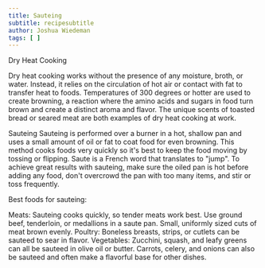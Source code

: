 ```yaml
---
title: Sauteing
subtitle: recipesubtitle
author: Joshua Wiedeman
tags: [ ]
---
```

Dry Heat Cooking

Dry heat cooking works without the presence of any moisture, broth, or water. Instead, it relies on the circulation of hot air or contact with fat to transfer heat to foods. Temperatures of 300 degrees or hotter are used to create browning, a reaction where the amino acids and sugars in food turn brown and create a distinct aroma and flavor. The unique scents of toasted bread or seared meat are both examples of dry heat cooking at work.

Sauteing
Sauteing is performed over a burner in a hot, shallow pan and uses a small amount of oil or fat to coat food for even browning. This method cooks foods very quickly so it's best to keep the food moving by tossing or flipping. Saute is a French word that translates to "jump". To achieve great results with sauteing, make sure the oiled pan is hot before adding any food, don't overcrowd the pan with too many items, and stir or toss frequently.

Best foods for sauteing:

Meats: Sauteing cooks quickly, so tender meats work best. Use ground beef, tenderloin, or medallions in a saute pan. Small, uniformly sized cuts of meat brown evenly.
Poultry: Boneless breasts, strips, or cutlets can be sauteed to sear in flavor.
Vegetables: Zucchini, squash, and leafy greens can all be sauteed in olive oil or butter. Carrots, celery, and onions can also be sauteed and often make a flavorful base for other dishes.
